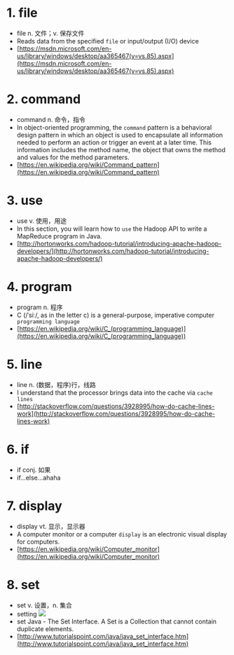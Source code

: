 # 1. file
- file n. 文件；v. 保存文件
- Reads data from the specified `file` or input/output (I/O) device
- [https://msdn.microsoft.com/en-us/library/windows/desktop/aa365467(v=vs.85).aspx](https://msdn.microsoft.com/en-us/library/windows/desktop/aa365467(v=vs.85).aspx)

# 2. command
- command n. 命令，指令
- In object-oriented programming, the `command` pattern is a behavioral design pattern in which an object is used to encapsulate all information needed to perform an action or trigger an event at a later time. This information includes the method name, the object that owns the method and values for the method parameters.
- [https://en.wikipedia.org/wiki/Command_pattern](https://en.wikipedia.org/wiki/Command_pattern)

# 3. use
- use v. 使用，用途
- In this section, you will learn how to `use` the Hadoop API to write a MapReduce program in Java.
- [http://hortonworks.com/hadoop-tutorial/introducing-apache-hadoop-developers/](http://hortonworks.com/hadoop-tutorial/introducing-apache-hadoop-developers/)

# 4. program
- program n. 程序
- C (/ˈsiː/, as in the letter c) is a general-purpose, imperative computer` programming language`
- [https://en.wikipedia.org/wiki/C_(programming_language)](https://en.wikipedia.org/wiki/C_(programming_language))

# 5. line
- line n. (数据，程序)行，线路
- I understand that the processor brings data into the cache via `cache lines`
- [http://stackoverflow.com/questions/3928995/how-do-cache-lines-work](http://stackoverflow.com/questions/3928995/how-do-cache-lines-work)

# 6. if
- if conj. 如果
- if...else...ahaha

# 7. display
- display vt. 显示，显示器
- A computer monitor or a computer `display` is an electronic visual display for computers. 
- [https://en.wikipedia.org/wiki/Computer_monitor](https://en.wikipedia.org/wiki/Computer_monitor)

# 8. set
- set v. 设置，n. 集合
- setting ![](http://findicons.com/files/icons/88/mac/256/setting.png)
- set Java - The Set Interface. A Set is a Collection that cannot contain duplicate elements. 
- [http://www.tutorialspoint.com/java/java_set_interface.htm](http://www.tutorialspoint.com/java/java_set_interface.htm)
